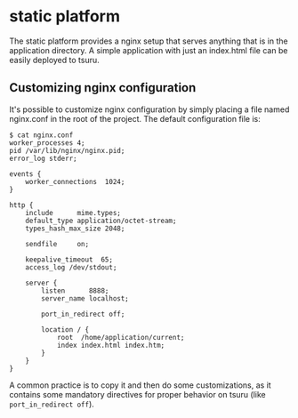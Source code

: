 # static platform

The static platform provides a nginx setup that serves anything that is in the
application directory. A simple application with just an index.html file can be
easily deployed to tsuru.

## Customizing nginx configuration

It's possible to customize nginx configuration by simply placing a file named
nginx.conf in the root of the project. The default configuration file is:

	$ cat nginx.conf
	worker_processes 4;
	pid /var/lib/nginx/nginx.pid;
	error_log stderr;

	events {
		worker_connections  1024;
	}

	http {
		include      mime.types;
		default_type application/octet-stream;
		types_hash_max_size 2048;

		sendfile     on;

		keepalive_timeout  65;
		access_log /dev/stdout;

		server {
			listen      8888;
			server_name localhost;

			port_in_redirect off;

			location / {
				root  /home/application/current;
				index index.html index.htm;
			}
		}
	}

A common practice is to copy it and then do some customizations, as it contains
some mandatory directives for proper behavior on tsuru (like ``port_in_redirect
off``).